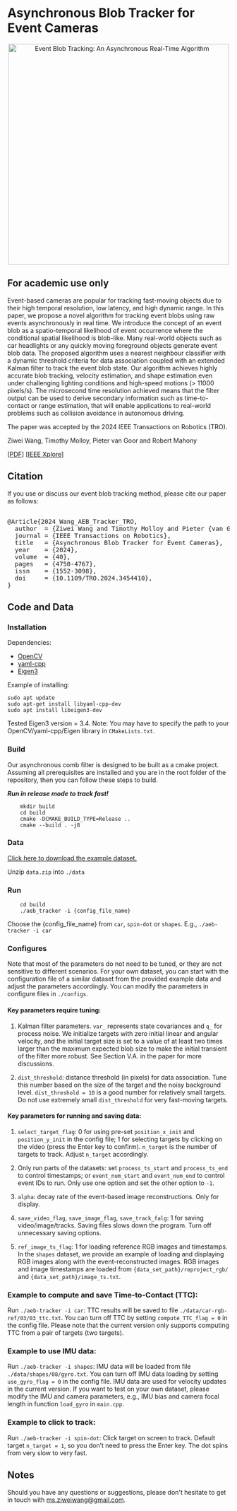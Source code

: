 # Asynchronous Blob Tracker for Event Cameras

<p align="center">
  <a href="https://youtu.be/L_wJjhcToOU">
    <img src="figures/video_thumbnail.png" alt="Event Blob Tracking: An Asynchronous Real-Time Algorithm" width="500"/>
  </a>
</p>


## For academic use only
Event-based cameras are popular for tracking fast-moving objects due to their high temporal resolution, low latency, and high dynamic range. In this paper, we propose a novel algorithm for tracking event blobs using raw events asynchronously in real time. We introduce the concept of an event blob as a spatio-temporal likelihood of event occurrence where the conditional spatial likelihood is blob-like. Many real-world objects such as car headlights or any quickly moving foreground objects generate event blob data. The proposed algorithm uses a nearest neighbour classifier with a dynamic threshold criteria for data association coupled with an extended Kalman filter to track the event blob state. Our algorithm achieves highly accurate blob tracking, velocity estimation, and shape estimation even under challenging lighting conditions and high-speed motions (> 11000 pixels/s). The microsecond time resolution achieved means that the filter output can be used to derive secondary information such as time-to-contact or range estimation, that will enable applications to real-world problems such as collision avoidance in autonomous driving.

The paper was accepted by the 2024 IEEE Transactions on Robotics (TRO). 

Ziwei Wang, Timothy Molloy, Pieter van Goor and Robert Mahony

[[PDF](https://arxiv.org/abs/2307.10593)] [[IEEE Xplore](https://aus01.safelinks.protection.outlook.com/?url=https%3A%2F%2Fieeexplore.ieee.org%2Fdocument%2F10665915&data=05%7C02%7Cziwei.wang1%40anu.edu.au%7C2e08dda55bb843ef030408dcce0aa7ff%7Ce37d725cab5c46249ae5f0533e486437%7C0%7C0%7C638611792406135514%7CUnknown%7CTWFpbGZsb3d8eyJWIjoiMC4wLjAwMDAiLCJQIjoiV2luMzIiLCJBTiI6Ik1haWwiLCJXVCI6Mn0%3D%7C0%7C%7C%7C&sdata=CPSoyUFhRltD8mFhVy4BSLGgRP4KWhWmAgY6miA1uio%3D&reserved=0)]

## Citation
If you use or discuss our event blob tracking method, please cite our paper as follows:

<pre>

@Article{2024_Wang_AEB_Tracker_TRO,
  author  = {Ziwei Wang and Timothy Molloy and Pieter {van Goor} and Robert Mahony},
  journal = {IEEE Transactions on Robotics},
  title   = {Asynchronous Blob Tracker for Event Cameras},
  year    = {2024},
  volume  = {40},
  pages   = {4750-4767},
  issn    = {1552-3098},
  doi     = {10.1109/TRO.2024.3454410},
}
</pre>


## Code and Data

### Installation
Dependencies:


- [OpenCV](https://opencv.org/)
- [yaml-cpp](https://github.com/jbeder/yaml-cpp)
- [Eigen3](https://eigen.tuxfamily.org/index.php?title=Main_Page)



Example of installing: 
```
sudo apt update
sudo apt-get install libyaml-cpp-dev
sudo apt install libeigen3-dev
```
Tested Eigen3 version = 3.4. 
Note: You may have to specify the path to your OpenCV/yaml-cpp/Eigen library in `CMakeLists.txt`.

### Build
Our asynchronous comb filter is designed to be built as a cmake project. Assuming all prerequisites are installed and you are in the root folder of the repository, then you can follow these steps to build. 

***Run in release mode to track fast!***



```
    mkdir build
    cd build
    cmake -DCMAKE_BUILD_TYPE=Release ..
    cmake --build . -j8
```

### Data
[Click here to download the example dataset.](https://drive.google.com/file/d/1LE6F88P8_UvCMla8c1LcfkGykKmQOedn/view?usp=sharing)


Unzip `data.zip` into `./data`

### Run  

```
    cd build
    ./aeb_tracker -i {config_file_name}
```
Choose the {config_file_name} from `car`, `spin-dot` or `shapes`. E.g., `./aeb-tracker -i car`

### Configures
Note that most of the parameters do not need to be tuned, or they are not sensitive to different scenarios. For your own dataset, you can start with the configuration file of a similar dataset from the provided example data and adjust the parameters accordingly.
You can modify the parameters in configure files in `./configs`.

#### Key parameters require tuning:

1. Kalman filter parameters. `var_` represents state covariances and `q_` for process noise. We initialize targets with zero initial linear and angular velocity, and the initial target size is set to a value of at least two times larger than the maximum expected blob size to make the initial transient of the filter more robust.
See Section V.A. in the paper for more discussions.

2. `dist_threshold`: distance threshold (in pixels) for data association. Tune this number based on the size of the target and the noisy background level. `dist_threshold = 10` is a good number for relatively small targets. Do not use extremely small `dist_threshold` for very fast-moving targets.

#### Key parameters for running and saving data:

1. `select_target_flag`: 0 for using pre-set `position_x_init` and `position_y_init` in the config file; 1 for selecting targets by clicking on the video (press the Enter key to confirm). `n_target` is the number of targets to track. Adjust `n_target` accordingly.

2. Only run parts of the datasets: set `process_ts_start` and `process_ts_end` to control timestamps; or `event_num_start` and `event_num_end` to control event IDs to run. Only use one option and set the other option to `-1`.

3. `alpha`: decay rate of the event-based image reconstructions. Only for display.  

4. `save_video_flag`, `save_image_flag`, `save_track_falg`: 1 for saving video/image/tracks. Saving files slows down the program. Turn off unnecessary saving options.

5. `ref_image_ts_flag`: 1 for loading reference RGB images and timestamps. In the `shapes` dataset, we provide an example of loading and displaying RGB images along with the event-reconstructed images. RGB images and image timestamps are loaded from `{data_set_path}/reproject_rgb/` and `{data_set_path}/image_ts.txt`.


### Example to compute and save Time-to-Contact (TTC):
Run `./aeb-tracker -i car`: TTC results will be saved to file `./data/car-rgb-ref/03/03_ttc.txt`. You can turn off TTC by setting `compute_TTC_flag = 0` in the config file. Please note that the current version only supports computing TTC from a pair of targets (two targets).


### Example to use IMU data:
Run `./aeb-tracker -i shapes`: IMU data will be loaded from file `./data/shapes/08/gyro.txt`. You can turn off IMU data loading by setting `use_gyro_flag = 0` in the config file. IMU data are used for velocity updates in the current version. If you want to test on your own dataset, please modify the IMU and camera parameters, e.g., IMU bias and camera focal length in function `load_gyro` in `main.cpp`.


### Example to click to track:
Run `./aeb-tracker -i spin-dot`: Click target on screen to track. Default target `n_target = 1`, so you don’t need to press the Enter key.
The dot spins from very slow to very fast.



## Notes
Should you have any questions or suggestions, please don't hesitate to get in touch with ms.ziweiwang@gmail.com.

